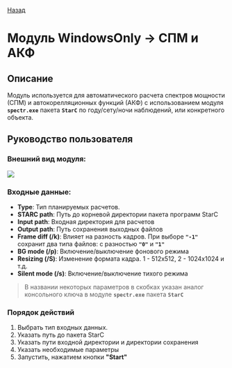 [Назад][Back]

# Модуль **WindowsOnly -> СПМ и АКФ**

## Описание

Модуль используется для автоматического расчета спектров мощности (СПМ) и автокорелляционных функций (АКФ) с использованием модуля **`spectr.exe`** пакета **`StarC`** по году/сету/ночи наблюдений, или конкретного объекта.

## Руководство пользователя

### Внешний вид модуля:

![](./d_WIN/img/w_starc_PS.png)

### Входные данные:
- **Type**: Тип планируемых расчетов. 
- **STARC path**: Путь до корневой директории пакета программ StarC
- **Input path**: Входная директория для расчетов
- **Output path**: Путь сохранения выходных файлов
- **Frame diff (/k)**: Влияет на разность кадров. При выборе **`"-1"`** сохранит два типа файлов: с разностью **`"0"`** и **`"1"`**
- **BG mode (/p)**: Включение/выключение фонового режима
- **Resizing (/S)**: Изменение формата кадра. 1 - 512х512, 2 - 1024х1024 и т.д.
- **Silent mode (/s)**: Включение/выключение тихого режима
> В названии некоторых параметров в скобках указан аналог консольного ключа в модуле **`spectr.exe`** пакета **`StarC`**


### Порядок действий
1. Выбрать тип входных данных.
2. Указать путь до пакета StarC
3. Указать пути входной директории и директории сохранения
4. Указать необходимые параметры
5. Запустить, нажатием кнопки **"Start"**

[Back]: ../index.html

